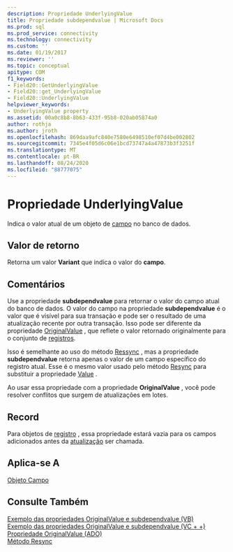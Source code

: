 ```yaml
---
description: Propriedade UnderlyingValue
title: Propriedade subdependvalue | Microsoft Docs
ms.prod: sql
ms.prod_service: connectivity
ms.technology: connectivity
ms.custom: ''
ms.date: 01/19/2017
ms.reviewer: ''
ms.topic: conceptual
apitype: COM
f1_keywords:
- Field20::GetUnderlyingValue
- Field20::get_UnderlyingValue
- Field20::UnderlyingValue
helpviewer_keywords:
- UnderlyingValue property
ms.assetid: 00a0c8b8-8b63-433f-95b8-020ab05874a0
author: rothja
ms.author: jroth
ms.openlocfilehash: 869daa9afc840e7580e6498510ef07d4be002802
ms.sourcegitcommit: 7345e4f05d6c06e1bcd73747a4a47873b3f3251f
ms.translationtype: MT
ms.contentlocale: pt-BR
ms.lasthandoff: 08/24/2020
ms.locfileid: "88777075"
---
```

# <a name="underlyingvalue-property"></a>Propriedade UnderlyingValue
Indica o valor atual de um objeto de [campo](./field-object.md) no banco de dados.  
  
## <a name="return-value"></a>Valor de retorno  
 Retorna um valor **Variant** que indica o valor do **campo**.  
  
## <a name="remarks"></a>Comentários  
 Use a propriedade **subdependvalue** para retornar o valor do campo atual do banco de dados. O valor do campo na propriedade **subdependvalue** é o valor que é visível para sua transação e pode ser o resultado de uma atualização recente por outra transação. Isso pode ser diferente da propriedade [OriginalValue](./originalvalue-property-ado.md) , que reflete o valor retornado originalmente para o conjunto de [registros](./recordset-object-ado.md).  
  
 Isso é semelhante ao uso do método [Ressync](./resync-method.md) , mas a propriedade **subdependvalue** retorna apenas o valor de um campo específico do registro atual. Esse é o mesmo valor usado pelo método [Resync](./resync-method.md) para substituir a propriedade [Value](./value-property-ado.md) .  
  
 Ao usar essa propriedade com a propriedade **OriginalValue** , você pode resolver conflitos que surgem de atualizações em lotes.  
  
## <a name="record"></a>Record  
 Para objetos de [registro](./record-object-ado.md) , essa propriedade estará vazia para os campos adicionados antes da [atualização](./update-method.md) ser chamada.  
  
## <a name="applies-to"></a>Aplica-se A  
 [Objeto Campo](./field-object.md)  
  
## <a name="see-also"></a>Consulte Também  
 [Exemplo das propriedades OriginalValue e subdependvalue (VB)](./originalvalue-and-underlyingvalue-properties-example-vb.md)   
 [Exemplo das propriedades OriginalValue e subdependvalue (VC + +)](./originalvalue-and-underlyingvalue-properties-example-vc.md)   
 [Propriedade OriginalValue (ADO)](./originalvalue-property-ado.md)   
 [Método Resync](./resync-method.md)